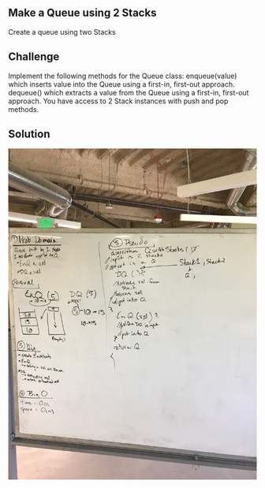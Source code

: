 ﻿## Make a Queue using 2 Stacks
  Create a queue using two Stacks

## Challenge
  Implement the following methods for the Queue class:
	enqueue(value) which inserts value into the Queue using a first-in, first-out approach.
	dequeue() which extracts a value from the Queue using a first-in, first-out approach.
  You have access to 2 Stack instances with push and pop methods.
​
## Solution
![Queue From Two Stacks](https://github.com/Rhiannon98/Algorithms_and_Data_Structures/blob/master/Assests/BuildAQueueFrom2Stacks)